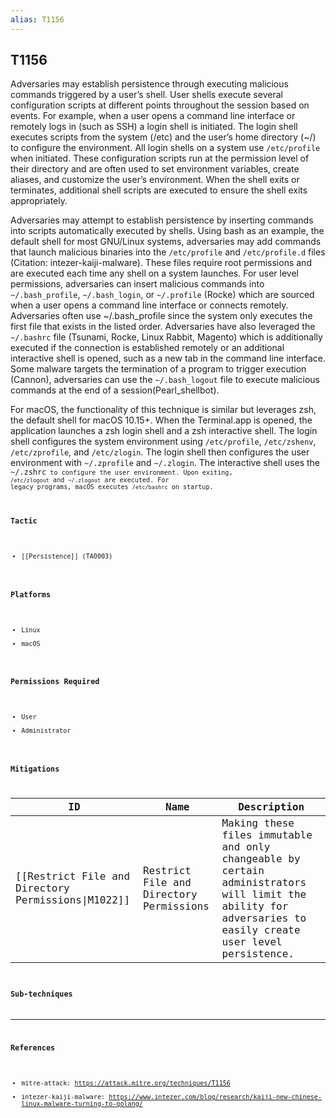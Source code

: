 ```yaml
---
alias: T1156
---
```


## T1156

Adversaries may establish persistence through executing malicious commands triggered by a user’s shell. User shells execute several configuration scripts at different points throughout the session based on events. For example, when a user opens a command line interface or remotely logs in (such as SSH) a login shell is initiated. The login shell executes scripts from the system (/etc) and the user’s home directory (~/) to configure the environment. All login shells on a system use <code>/etc/profile</code> when initiated. These configuration scripts run at the permission level of their directory and are often used to set environment variables, create aliases, and customize the user’s environment. When the shell exits or terminates, additional shell scripts are executed to ensure the shell exits appropriately. 

Adversaries may attempt to establish persistence by inserting commands into scripts automatically executed by shells. Using bash as an example, the default shell for most GNU/Linux systems, adversaries may add commands that launch malicious binaries into the <code>/etc/profile</code> and <code>/etc/profile.d</code> files (Citation: intezer-kaiji-malware). These files require root permissions and are executed each time any shell on a system launches. For user level permissions, adversaries can insert malicious commands into <code>~/.bash_profile</code>, <code>~/.bash_login</code>, or <code>~/.profile</code> (Rocke) which are sourced when a user opens a command line interface or connects remotely. Adversaries often use ~/.bash_profile since the system only executes the first file that exists in the listed order. Adversaries have also leveraged the <code>~/.bashrc</code> file (Tsunami, Rocke, Linux Rabbit, Magento) which is additionally executed if the connection is established remotely or an additional interactive shell is opened, such as a new tab in the command line interface. Some malware targets the termination of a program to trigger execution (Cannon), adversaries can use the <code>~/.bash_logout</code> file to execute malicious commands at the end of a session(Pearl_shellbot). 

For macOS, the functionality of this technique is similar but leverages zsh, the default shell for macOS 10.15+. When the Terminal.app is opened, the application launches a zsh login shell and a zsh interactive shell. The login shell configures the system environment using <code>/etc/profile</code>, <code>/etc/zshenv</code>, <code>/etc/zprofile</code>, and <code>/etc/zlogin</code>. The login shell then configures the user environment with <code>~/.zprofile</code> and <code>~/.zlogin</code>. The interactive shell uses the <code>~/.zshrc<code> to configure the user environment. Upon exiting, <code>/etc/zlogout</code> and <code>~/.zlogout</code> are executed. For legacy programs, macOS executes <code>/etc/bashrc</code> on startup.


### Tactic
- [[Persistence]] (TA0003)

### Platforms
- Linux
- macOS

### Permissions Required
- User
- Administrator

### Mitigations

| ID | Name | Description |
| --- | --- | --- |
| [[Restrict File and Directory Permissions\|M1022]] | Restrict File and Directory Permissions | Making these files immutable and only changeable by certain administrators will limit the ability for adversaries to easily create user level persistence. |

### Sub-techniques


---
### References

- mitre-attack: https://attack.mitre.org/techniques/T1156
- intezer-kaiji-malware: https://www.intezer.com/blog/research/kaiji-new-chinese-linux-malware-turning-to-golang/
